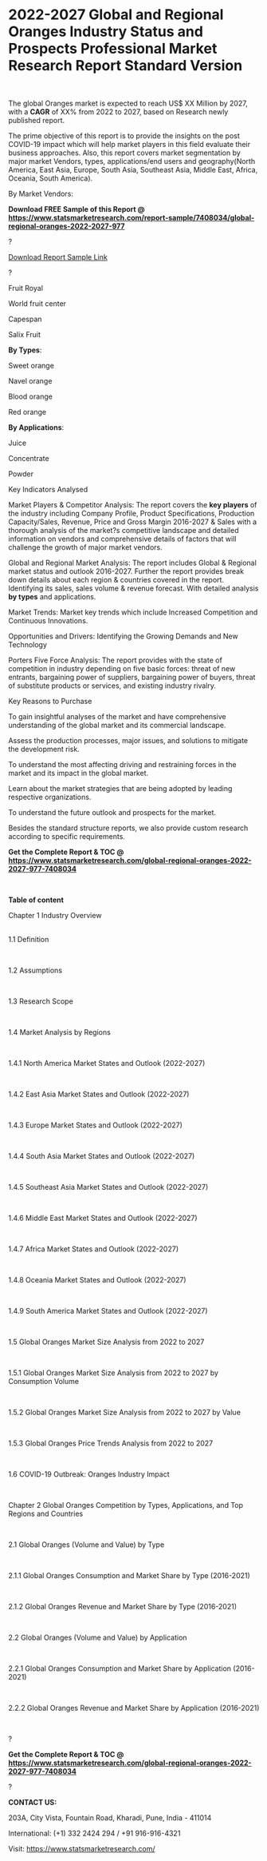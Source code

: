<h1>2022-2027 Global and Regional Oranges Industry Status and Prospects Professional Market Research Report Standard Version</h1><br/><p>The global Oranges market is expected to reach US$ XX Million by 2027, with a <strong>CAGR</strong> of XX% from 2022 to 2027, based on Research newly published report.</p>
 
 
 
 <p>The prime objective of this report is to provide the insights on the post COVID-19 impact which will help market players in this field evaluate their business approaches. Also, this report covers market segmentation by major market Vendors, types, applications/end users and geography(North America, East Asia, Europe, South Asia, Southeast Asia, Middle East, Africa, Oceania, South America).</p>
 
 
 
 <p>By Market Vendors:</p>
 
 
 
 <div><b>Download FREE Sample of this Report @ <a href="https://www.statsmarketresearch.com/download-free-sample/7408034/global-regional-oranges-2022-2027-977">https://www.statsmarketresearch.com/report-sample/7408034/global-regional-oranges-2022-2027-977</a></b></div>
 
 
 
 <p>? </p>
 
 
 
 <p><a href="https://www.statsmarketresearch.com/download-free-sample/7408034/global-regional-oranges-2022-2027-977">Download Report Sample Link</a></p>
 
 
 
 <p>? </p>
 
 
 
 <p>Fruit Royal</p>
 
 
 
 <p>World fruit center</p>
 
 
 
 <p>Capespan</p>
 
 
 
 <p>Salix Fruit</p>
 
 
 
 <p><strong>By Types</strong>:</p>
 
 
 
 <p>Sweet orange</p>
 
 
 
 <p>Navel orange</p>
 
 
 
 <p>Blood orange</p>
 
 
 
 <p>Red orange</p>
 
 
 
 <p><strong><strong>By Applications</strong></strong>:</p>
 
 
 
 <p>Juice</p>
 
 
 
 <p>Concentrate</p>
 
 
 
 <p>Powder</p>
 
 
 
 <p>Key Indicators Analysed</p>
 
 
 
 <p>Market Players & Competitor Analysis: The report covers the <strong>key players</strong> of the industry including Company Profile, Product Specifications, Production Capacity/Sales, Revenue, Price and Gross Margin 2016-2027 & Sales with a thorough analysis of the market?s competitive landscape and detailed information on vendors and comprehensive details of factors that will challenge the growth of major market vendors.</p>
 
 
 
 <p>Global and Regional Market Analysis: The report includes Global & Regional market status and outlook 2016-2027. Further the report provides break down details about each region & countries covered in the report. Identifying its sales, sales volume & revenue forecast. With detailed analysis <strong>by types</strong> and applications.</p>
 
 
 
 <p>Market Trends: Market key trends which include Increased Competition and Continuous Innovations.</p>
 
 
 
 <p>Opportunities and Drivers: Identifying the Growing Demands and New Technology</p>
 
 
 
 <p>Porters Five Force Analysis: The report provides with the state of competition in industry depending on five basic forces: threat of new entrants, bargaining power of suppliers, bargaining power of buyers, threat of substitute products or services, and existing industry rivalry.</p>
 
 
 
 <p>Key Reasons to Purchase</p>
 
 
 
 <p>To gain insightful analyses of the market and have comprehensive understanding of the global market and its commercial landscape.</p>
 
 
 
 <p>Assess the production processes, major issues, and solutions to mitigate the development risk.</p>
 
 
 
 <p>To understand the most affecting driving and restraining forces in the market and its impact in the global market.</p>
 
 
 
 <p>Learn about the market strategies that are being adopted by leading respective organizations.</p>
 
 
 
 <p>To understand the future outlook and prospects for the market.</p>
 
 
 
 <p>Besides the standard structure reports, we also provide custom research according to specific requirements.</p>
 
 
 
 <div><b>Get the Complete Report & TOC @ <a href="https://www.statsmarketresearch.com/global-regional-oranges-2022-2027-977-7408034">https://www.statsmarketresearch.com/global-regional-oranges-2022-2027-977-7408034</a></b></div>
 
 
 
 <p><br />
 
 <b>Table of content</b></p>
 
 
 
 <p>Chapter 1 Industry Overview<br />
 
 <br />
 
 1.1 Definition<br />
 
 <br />
 
 1.2 Assumptions<br />
 
 <br />
 
 1.3 Research Scope<br />
 
 <br />
 
 1.4 Market Analysis by Regions<br />
 
 <br />
 
 1.4.1 North America Market States and Outlook (2022-2027)<br />
 
 <br />
 
 1.4.2 East Asia Market States and Outlook (2022-2027)<br />
 
 <br />
 
 1.4.3 Europe Market States and Outlook (2022-2027)<br />
 
 <br />
 
 1.4.4 South Asia Market States and Outlook (2022-2027)<br />
 
 <br />
 
 1.4.5 Southeast Asia Market States and Outlook (2022-2027)<br />
 
 <br />
 
 1.4.6 Middle East Market States and Outlook (2022-2027)<br />
 
 <br />
 
 1.4.7 Africa Market States and Outlook (2022-2027)<br />
 
 <br />
 
 1.4.8 Oceania Market States and Outlook (2022-2027)<br />
 
 <br />
 
 1.4.9 South America Market States and Outlook (2022-2027)<br />
 
 <br />
 
 1.5 Global Oranges Market Size Analysis from 2022 to 2027<br />
 
 <br />
 
 1.5.1 Global Oranges Market Size Analysis from 2022 to 2027 by Consumption Volume<br />
 
 <br />
 
 1.5.2 Global Oranges Market Size Analysis from 2022 to 2027 by Value<br />
 
 <br />
 
 1.5.3 Global Oranges Price Trends Analysis from 2022 to 2027<br />
 
 <br />
 
 1.6 COVID-19 Outbreak: Oranges Industry Impact<br />
 
 <br />
 
 Chapter 2 Global Oranges Competition by Types, Applications, and Top Regions and Countries<br />
 
 <br />
 
 2.1 Global Oranges (Volume and Value) by Type<br />
 
 <br />
 
 2.1.1 Global Oranges Consumption and Market Share by Type (2016-2021)<br />
 
 <br />
 
 2.1.2 Global Oranges Revenue and Market Share by Type (2016-2021)<br />
 
 <br />
 
 2.2 Global Oranges (Volume and Value) by Application<br />
 
 <br />
 
 2.2.1 Global Oranges Consumption and Market Share by Application (2016-2021)<br />
 
 <br />
 
 2.2.2 Global Oranges Revenue and Market Share by Application (2016-2021)<br />
 
 <br />
 
 ? </p>
 
 
 
 <div><b>Get the Complete Report & TOC @ <a href="https://www.statsmarketresearch.com/global-regional-oranges-2022-2027-977-7408034">https://www.statsmarketresearch.com/global-regional-oranges-2022-2027-977-7408034</a></b></div>
 
 
 
 <p>? </p>
 
 
 
 <p><b>CONTACT US:</b><br />
 
 203A, City Vista, Fountain Road, Kharadi, Pune, India - 411014<br />
 
 International: (+1) 332 2424 294 / +91 916-916-4321<br />
 
 Visit: <a href="https://www.statsmarketresearch.com/">https://www.statsmarketresearch.com/</a></p>
